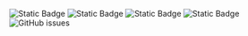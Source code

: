 ![Static Badge](https://img.shields.io/badge/blacklists-61-000000) ![Static Badge](https://img.shields.io/badge/blacklisted-2944418-cc0000) ![Static Badge](https://img.shields.io/badge/whitelisted-2254-00CC00) ![Static Badge](https://img.shields.io/badge/streaming_blacklist-28107-000000) ![GitHub issues](https://img.shields.io/github/issues/fabriziosalmi/blacklists)
